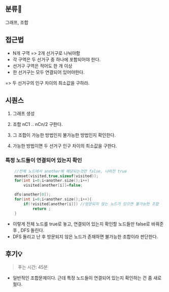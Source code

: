 ## 분류💁

그래프, 조합

## 접근법
- N개 구역 => 2개 선거구로 나눠야함
- 각 구역은 두 선거구 중 하나에 포함되어야 한다.
- 선거구 구역은 적어도 한 개 이상
- 한 선거구는 모두 연결되어 있어야한다.

=> 두 선거구의 인구 차이의 최소값을 구하라.


## 시퀀스
1. 그래프 생성

2. 조합 nC1 .. nCn/2 구한다.

3. 그 조합이 가능한 방법인지 불가능한 방법인지 확인한다.

4. 가능한 방법이면 두 선거구 인구 차이의 최소값을 구한다.


### 특정 노드들이 연결되어 있는지 확인
```cpp
    //전체 노드에서 another에 해당되는것만 false, 나머진 true
    memset(visited,true,sizeof(visited));
    for(int i=0;i<another.size();i++)
        visited[another[i]]=false;

    dfs(another[0]);
    for(int i=0;i<another.size();i++){
        if(!visited[another[i]]) //방문되지 않는 노드가 있으면 불가능한 조합
            return ;
    }
``` 

- 이렇게 전체 노드를 true로 놓고, 연결되어 있는지 확인할 노드들만 false로 바꿔준 후 , DFS 돌린다.
- DFS 돌리고 난 후 방문되지 않은 노드가 존재하면 불가능한 조합이라 판단한다.


## 후기💡
> 푸는 시간: 45분

- 일반적인 조합문제이다. 근데 특정 노드들이 연결되어 있는지 확인하는 건 좀 새로웠다. 
